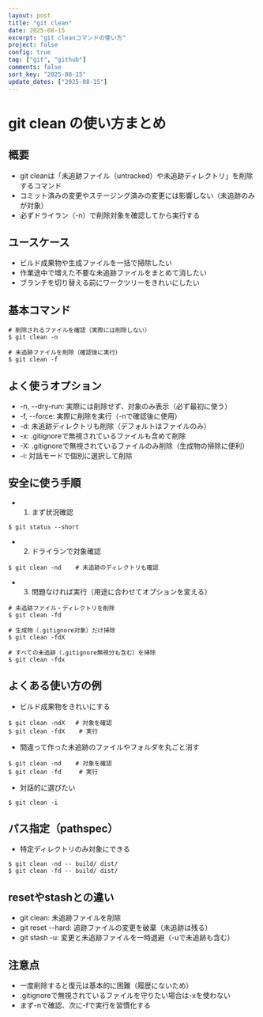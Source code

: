 ```yaml
---
layout: post
title: "git clean"
date: 2025-08-15
excerpt: "git cleanコマンドの使い方"
project: false
config: true
tag: ["git", "github"]
comments: false
sort_key: "2025-08-15"
update_dates: ["2025-08-15"]
---
```


# git clean の使い方まとめ

## 概要
 - git cleanは「未追跡ファイル（untracked）や未追跡ディレクトリ」を削除するコマンド
 - コミット済みの変更やステージング済みの変更には影響しない（未追跡のみが対象）
 - 必ずドライラン（-n）で削除対象を確認してから実行する

## ユースケース
 - ビルド成果物や生成ファイルを一括で掃除したい
 - 作業途中で増えた不要な未追跡ファイルをまとめて消したい
 - ブランチを切り替える前にワークツリーをきれいにしたい

## 基本コマンド

```console
# 削除されるファイルを確認（実際には削除しない）
$ git clean -n

# 未追跡ファイルを削除（確認後に実行）
$ git clean -f
```

## よく使うオプション
 - -n, --dry-run: 実際には削除せず、対象のみ表示（必ず最初に使う）
 - -f, --force: 実際に削除を実行（-nで確認後に使用）
 - -d: 未追跡ディレクトリも削除（デフォルトはファイルのみ）
 - -x: .gitignoreで無視されているファイルも含めて削除
 - -X: .gitignoreで無視されているファイルのみ削除（生成物の掃除に便利）
 - -i: 対話モードで個別に選択して削除

## 安全に使う手順
 - 1) まず状況確認

```console
$ git status --short
```

 - 2) ドライランで対象確認

```console
$ git clean -nd    # 未追跡のディレクトリも確認
```

 - 3) 問題なければ実行（用途に合わせてオプションを変える）

```console
# 未追跡ファイル・ディレクトリを削除
$ git clean -fd

# 生成物（.gitignore対象）だけ掃除
$ git clean -fdX

# すべての未追跡（.gitignore無視分も含む）を掃除
$ git clean -fdx
```

## よくある使い方の例
 - ビルド成果物をきれいにする

```console
$ git clean -ndX   # 対象を確認
$ git clean -fdX    # 実行
```

 - 間違って作った未追跡のファイルやフォルダを丸ごと消す

```console
$ git clean -nd    # 対象を確認
$ git clean -fd     # 実行
```

 - 対話的に選びたい

```console
$ git clean -i
```

## パス指定（pathspec）
 - 特定ディレクトリのみ対象にできる

```console
$ git clean -nd -- build/ dist/
$ git clean -fd -- build/ dist/
```

## resetやstashとの違い
 - git clean: 未追跡ファイルを削除
 - git reset --hard: 追跡ファイルの変更を破棄（未追跡は残る）
 - git stash -u: 変更と未追跡ファイルを一時退避（-uで未追跡も含む）

## 注意点
 - 一度削除すると復元は基本的に困難（履歴にないため）
 - .gitignoreで無視されているファイルを守りたい場合は-xを使わない
 - まず-nで確認、次に-fで実行を習慣化する
